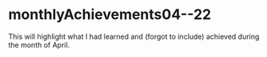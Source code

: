 # monthlyAchievements04--22
This will highlight what I had learned and (forgot to include) achieved during the month of April.
